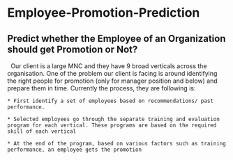 # Employee-Promotion-Prediction

## Predict whether the Employee of an Organization should get Promotion or Not?</center>

&nbsp;
Our client is a large MNC and they have 9 broad verticals across the organisation. One of the problem our client is facing is around identifying the right people for promotion (only for manager position and below) and prepare them in time. Currently the process, they are following is:

    * First identify a set of employees based on recommendations/ past performance.
    
    * Selected employees go through the separate training and evaluation program for each vertical. These programs are based on the required skill of each vertical
    
    * At the end of the program, based on various factors such as training performance, an employee gets the promotion

